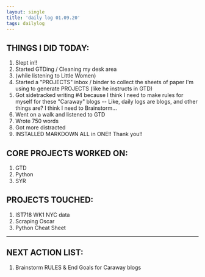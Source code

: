 ```yaml
---
layout: single
title: 'daily log 01.09.20'
tags: dailylog 
---
```


## THINGS I DID TODAY:
1. Slept in!!
2. Started GTDing / Cleaning my desk area
3. (while listening to Little Women)
4. Started a "PROJECTS" inbox / binder to collect the sheets of paper I'm using to generate PROJECTS (like he instructs in GTD)
5. Got sidetracked writing #4 because I think I need to make rules for myself for these "Caraway" blogs -- Like, daily logs are blogs, and other things are? I think I need to Brainstorm...
6. Went on a walk and listened to GTD
7. Wrote 750 words
8. Got more distracted 
9. INSTALLED MARKDOWN ALL in ONE!! Thank you!!

## CORE PROJECTS WORKED ON:
1. GTD
2. Python 
3. SYR

## PROJECTS TOUCHED:
1. IST718 WK1 NYC data
2. Scraping Oscar
3. Python Cheat Sheet 

--- 

## NEXT ACTION LIST:
1. Brainstorm RULES & End Goals for Caraway blogs
